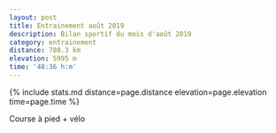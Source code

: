 ```yaml
---
layout: post
title: Entrainement août 2019
description: Bilan sportif du mois d'août 2019
category: entrainement
distance: 780.3 km
elevation: 5995 m
time: '48:36 h:m'
---
```


{%
  include stats.md
  distance=page.distance
  elevation=page.elevation
  time=page.time
%}

Course à pied + vélo

<!-- vim:set spelllang=fr: -->
